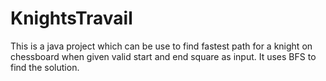 # KnightsTravail
This is a java project which can be use to find fastest path for a knight on chessboard when given valid start and end square as input.
It uses BFS to find the solution.
